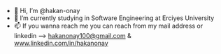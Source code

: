 - 👋 Hi, I’m @hakan-onay
- 🌱 I’m currently studying in Software Engineering at Erciyes University
- 📫 If you wanna reach me you can reach from my mail address or linkedin --> hakanonay100@gmail.com & www.linkedin.com/in/hakanonay

<!---
hakan-onay/hakan-onay is a ✨ special ✨ repository because its `README.md` (this file) appears on your GitHub profile.
You can click the Preview link to take a look at your changes.
--->
